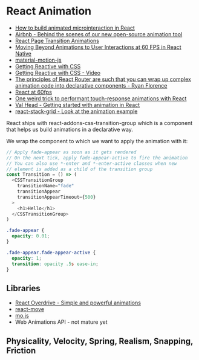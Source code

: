 # React Animation

* [How to build animated microinteraction in React](https://medium.freecodecamp.org/how-to-build-animated-microinteractions-in-react-aab1cb9fe7c8)
* [Airbnb - Behind the scenes of our new open-source animation tool](https://airbnb.design/introducing-lottie/)
* [React Page Transition Animations](https://medium.com/front-end-hacking/react-page-transition-animations-9d18c90a9831#.jpe9r2a9b)
* [Moving Beyond Animations to User Interactions at 60 FPS in React Native](https://medium.com/@talkol/moving-beyond-animations-to-user-interactions-at-60-fps-in-react-native-b6b1fa0ba525#.v3vy9yw0i)
* [material-motion-js](https://github.com/material-motion/material-motion-js)
* [Getting Reactive with CSS](http://slides.com/davidkhourshid/getting-reactive-with-css#/)
* [Getting Reactive with CSS - Video](https://www.youtube.com/watch?v=4IRPxCMAIfA)
* [The principles of React Router are such that you can wrap up complex animation code into declarative components - Ryan Florence](https://github.com/tkh44/data-driven-motion/blob/master/demo/src/App.js#L187-L191)
* [React at 60fps](https://hackernoon.com/react-at-60fps-4e36b8189a4c)
* [One weird trick to performant touch-response animations with React](https://medium.com/@owencm/one-weird-trick-to-performant-touch-response-animations-with-react-9fe4a0838116)
* [Val Head - Getting started with animation in React](http://us2.campaign-archive1.com/?u=6fbaddc8c1fce7588d1a35cb2&id=61966a3f9a)
* [react-stack-grid - Look at the animation example](https://github.com/tsuyoshiwada/react-stack-grid)

React ships with react-addons-css-transition-group which is a component that helps us build animations in a declarative way.

We wrap the component to which we want to apply the animation with it:

```js
// Apply fade-appear as soon as it gets rendered
// On the next tick, apply fade-appear-active to fire the animation
// You can also use *-enter and *-enter-active classes when new
// element is added as a child of the transition group
const Transition = () => (
  <CSSTransitionGroup
    transitionName="fade"
    transitionAppear
    transitionAppearTimeout={500}
  >
    <h1>Hello</h1>
  </CSSTransitionGroup>
)
```

```css
.fade-appear {
  opacity: 0.01;
}

.fade-appear.fade-appear-active {
  opacity: 1;
  transition: opacity .5s ease-in;
}
```

## Libraries

* [React Overdrive - Simple and powerful animations](https://react-overdrive.now.sh/)
* [react-move](https://github.com/tannerlinsley/react-move)
* [mo.js](http://mojs.io/)
* Web Animations API - not mature yet

## Physicality, Velocity, Spring, Realism, Snapping, Friction
